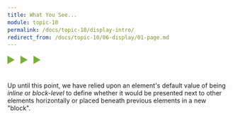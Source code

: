 ```yaml
---
title: What You See...
module: topic-10
permalink: /docs/topic-10/display-intro/
redirect_from: /docs/topic-10/06-display/01-page.md
---
```


<img src="./../../../img/arrow-divider.svg" style="width: 75px; border: none; margin: 0px 0 20px 0" />

Up until this point, we have relied upon an element's default value of being _inline_ or _block-level_ to define whether it would be presented next to other elements horizontally or placed beneath previous elements in a new "block".

<div class="codepen-embed">
  <p data-height="400" data-theme-id="30567" data-slug-hash="POWBmV" data-default-tab="css,result" data-user="Media-Ed-Online" data-embed-version="2" data-pen-title="[Topic-09] Display, Pt. 1" class="codepen"></p>
</div>
